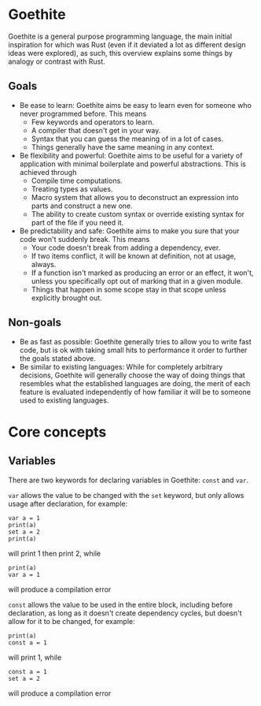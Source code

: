 # Goethite
Goethite is a general purpose programming language, the main initial inspiration for which was Rust (even if it deviated a lot as different design ideas were explored), as such, this overview explains some things by analogy or contrast with Rust.
## Goals
- Be ease to learn: Goethite aims be easy to learn even for someone who never programmed before. This means
    - Few keywords and operators to learn.
    - A compiler that doesn't get in your way.
    - Syntax that you can guess the meaning of in a lot of cases.
    - Things generally have the same meaning in any context.
- Be flexibility and powerful: Goethite aims to be useful for a variety of application with minimal boilerplate and powerful abstractions. This is achieved through
    - Compile time computations.
    - Treating types as values.
    - Macro system that allows you to deconstruct an expression into parts and construct a new one.
    - The ability to create custom syntax or override existing syntax for part of the file if you need it.
- Be predictability and safe: Goethite aims to make you sure that your code won't suddenly break. This means
    - Your code doesn't break from adding a dependency, ever.
    - If two items conflict, it will be known at definition, not at usage, always.
    - If a function isn't marked as producing an error or an effect, it won't, unless you specifically opt out of marking that in a given module.
    - Things that happen in some scope stay in that scope unless explicitly brought out.
## Non-goals
- Be as fast as possible: Goethite generally tries to allow you to write fast code, but is ok with taking small hits to performance it order to further the goals stated above.
- Be similar to existing languages: While for completely arbitrary decisions, Goethite will generally choose the way of doing things that resembles what the established languages are doing, the merit of each feature is evaluated independently of how familiar it will be to someone used to existing languages.

# Core concepts
## Variables
There are two keywords for declaring variables in Goethite: `const` and `var`.

`var` allows the value to be changed with the `set` keyword, but only allows usage after declaration, for example:
```
var a = 1
print(a)
set a = 2
print(a)
```
will print 1 then print 2, while
```
print(a)
var a = 1
```
will produce a compilation error

`const` allows the value to be used in the entire block, including before declaration, as long as it doesn't create dependency cycles, but doesn't allow for it to be changed, for example:
```
print(a)
const a = 1
```
will print 1, while
```
const a = 1
set a = 2
```
will produce a compilation error